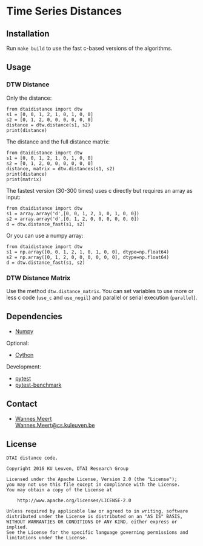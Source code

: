 # Time Series Distances

## Installation

Run `make build` to use the fast c-based versions of the algorithms.


## Usage

### DTW Distance

Only the distance:

    from dtaidistance import dtw
    s1 = [0, 0, 1, 2, 1, 0, 1, 0, 0]
    s2 = [0, 1, 2, 0, 0, 0, 0, 0, 0]
    distance = dtw.distance(s1, s2)
    print(distance)

The distance and the full distance matrix:

    from dtaidistance import dtw
    s1 = [0, 0, 1, 2, 1, 0, 1, 0, 0]
    s2 = [0, 1, 2, 0, 0, 0, 0, 0, 0]
    distance, matrix = dtw.distances(s1, s2)
    print(distance)
    print(matrix)

The fastest version (30-300 times) uses c directly but requires an array as input:

    from dtaidistance import dtw
    s1 = array.array('d',[0, 0, 1, 2, 1, 0, 1, 0, 0])
    s2 = array.array('d',[0, 1, 2, 0, 0, 0, 0, 0, 0])
    d = dtw.distance_fast(s1, s2)

Or you can use a numpy array:

    from dtaidistance import dtw
    s1 = np.array([0, 0, 1, 2, 1, 0, 1, 0, 0], dtype=np.float64)
    s2 = np.array([0, 1, 2, 0, 0, 0, 0, 0, 0], dtype=np.float64)
    d = dtw.distance_fast(s1, s2)


### DTW Distance Matrix

Use the method `dtw.distance_matrix`. You can set variables to use more or less c code (`use_c` and `use_nogil`) and parallel or serial execution (`parallel`).


## Dependencies

- [Numpy](http://www.numpy.org)

Optional:
- [Cython](http://cython.org)

Development:
- [pytest](http://doc.pytest.org)
- [pytest-benchmark](http://pytest-benchmark.readthedocs.io)


## Contact

- [Wannes Meert](https://people.cs.kuleuven.be/wannes.meert)  
  [Wannes.Meert@cs.kuleuven.be](mailto:Wannes.Meert@cs.kuleuven.be)


## License

    DTAI distance code.

    Copyright 2016 KU Leuven, DTAI Research Group

    Licensed under the Apache License, Version 2.0 (the "License");
    you may not use this file except in compliance with the License.
    You may obtain a copy of the License at

        http://www.apache.org/licenses/LICENSE-2.0

    Unless required by applicable law or agreed to in writing, software
    distributed under the License is distributed on an "AS IS" BASIS,
    WITHOUT WARRANTIES OR CONDITIONS OF ANY KIND, either express or implied.
    See the License for the specific language governing permissions and
    limitations under the License.

